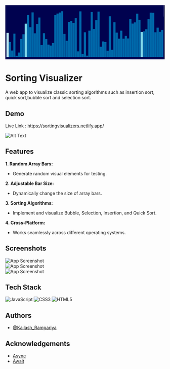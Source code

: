 
<img src="app-demo.gif" />

    
# Sorting Visualizer

A web app to visualize classic sorting algorithms such as insertion sort, quick sort,bubble sort and selection sort.

## Demo

Live Link : https://sortingvisualizers.netlify.app/


![Alt Text](https://res.cloudinary.com/horizonkd/image/upload/v1625757981/Sorting-Visualizer/sorting-visualizer_kuwhwq.gif)

## Features

**1. Random Array Bars:**
- Generate random visual elements for testing.

**2. Adjustable Bar Size:**
- Dynamically change the size of array bars.

**3. Sorting Algorithms:**
- Implement and visualize Bubble, Selection, Insertion, and Quick Sort.

**4. Cross-Platform:**
- Works seamlessly across different operating systems.
  
## Screenshots

![App Screenshot](https://res.cloudinary.com/horizonkd/image/upload/v1625752233/Sorting-Visualizer/Screenshot_2021-07-08_191952_wmdbyi.png) <br>
![App Screenshot](https://res.cloudinary.com/horizonkd/image/upload/v1625752820/Sorting-Visualizer/Screenshot_2021-07-08_192850_htjlo7.png) <br>
![App Screenshot](  https://res.cloudinary.com/horizonkd/image/upload/v1625752937/Sorting-Visualizer/Screenshot_2021-07-08_193154_s5prgj.png) <br>


## Tech Stack


![JavaScript](https://img.shields.io/badge/-JavaScript-yellow)
![CSS3](https://img.shields.io/badge/-CSS3-blue)
![HTML5](https://img.shields.io/badge/-HTML5-red)
  
## Authors

- [@Kailash_Rampariya](https://github.com/kailash0611)
 


  
## Acknowledgements

 - [Async](https://developer.mozilla.org/en-US/docs/Web/JavaScript/Reference/Statements/async_function)
 - [Await](https://developer.mozilla.org/en-US/docs/Web/JavaScript/Reference/Operators/await)

  
  
 

